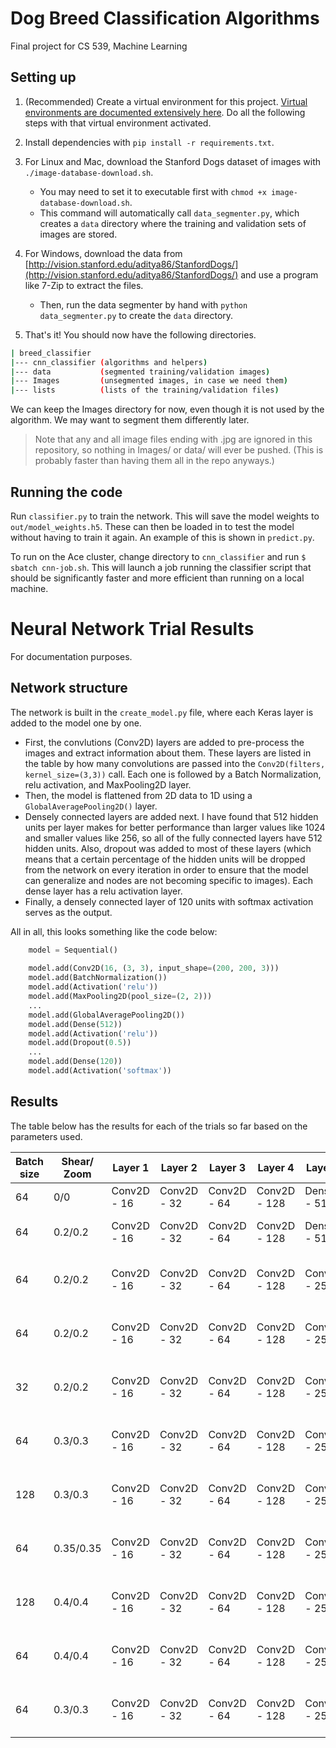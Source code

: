 # Dog Breed Classification Algorithms
Final project for CS 539, Machine Learning

## Setting up

1. (Recommended) Create a virtual environment for this project.
[Virtual environments are documented extensively here](https://virtualenv.pypa.io/en/latest/userguide/). Do all the 
 following steps with that virtual environment activated.

2. Install dependencies with `pip install -r requirements.txt`.

3. For Linux and Mac, download the Stanford Dogs dataset of images with
`./image-database-download.sh`. 

    - You may need to set it to executable first with 
`chmod +x image-database-download.sh`.  
    - This command will automatically call `data_segmenter.py`, 
    which creates a `data` directory where the training and validation 
    sets of images are stored.

4. For Windows, download the 
data from [http://vision.stanford.edu/aditya86/StanfordDogs/](http://vision.stanford.edu/aditya86/StanfordDogs/) and use
a program like 7-Zip to extract the files. 
     - Then, run the data segmenter by hand with `python data_segmenter.py` 
     to create the `data` directory.

5. That's it! You should now have the following directories.
```bash
| breed_classifier
|--- cnn_classifier (algorithms and helpers)
|--- data           (segmented training/validation images)
|--- Images         (unsegmented images, in case we need them)
|--- lists          (lists of the training/validation files)
```

We can keep the Images directory for now, even though it is not
used by the algorithm. We may want to segment them differently later.

> Note that any and all image files ending with .jpg are ignored
in this repository, so nothing in Images/ or data/ will ever be
pushed. (This is probably faster than having them all in the repo anyways.)

## Running the code
Run `classifier.py` to train the network. This will save the model weights
to `out/model_weights.h5`. These can then be loaded in to test the 
model without having to train it again. An example of this is shown
in `predict.py`.

To run on the Ace cluster, change directory to `cnn_classifier` and
run `$ sbatch cnn-job.sh`. This will launch a job running the classifier script 
that should be significantly faster and more efficient than running on a local
machine.

# Neural Network Trial Results
For documentation purposes.

## Network structure
The network is built in the `create_model.py` file, where each Keras layer is added to the model one by one.
 * First, the convlutions (Conv2D) layers are added to pre-process the images and extract information about them. These layers are 
 listed in the table by how many convolutions are passed into the `Conv2D(filters, kernel_size=(3,3))` call. Each one is followed
 by a Batch Normalization, relu activation, and MaxPooling2D layer.
 * Then, the model is flattened from 2D data to 1D using a `GlobalAveragePooling2D()` layer.
 * Densely connected layers are added next. I have found that 512 hidden units per layer makes for better performance than larger values
 like 1024 and smaller values like 256, so all of the fully connected layers have 512 hidden units. Also, dropout was added to most of 
 these layers (which means that a certain percentage of the hidden units will be dropped from the network on every iteration in order to
 ensure that the model can generalize and nodes are not becoming specific to images). Each dense layer has a relu activation layer.
 * Finally, a densely connected layer of 120 units with softmax activation serves as the output.
 
All in all, this looks something like the code below:
```python
    model = Sequential()
    
    model.add(Conv2D(16, (3, 3), input_shape=(200, 200, 3)))
    model.add(BatchNormalization())
    model.add(Activation('relu'))
    model.add(MaxPooling2D(pool_size=(2, 2)))
    ...
    model.add(GlobalAveragePooling2D()) 
    model.add(Dense(512))
    model.add(Activation('relu'))
    model.add(Dropout(0.5))
    ...
    model.add(Dense(120))
    model.add(Activation('softmax'))
```

## Results
The table below has the results for each of the trials so far based on the parameters used. 

| Batch size | Shear/ Zoom | Layer 1     | Layer 2     | Layer 3     | Layer 4      | Layer 5      | Layer 6                 | Layer 7                 | Layer 8                 | Layer 9             | Accuracy |
|------------|-------------|-------------|-------------|-------------|--------------|--------------|-------------------------|-------------------------|-------------------------|---------------------|----------|
| 64         | 0/0         | Conv2D - 16 | Conv2D - 32 | Conv2D - 64 | Conv2D - 128 | Dense - 512  | Dense - 120             |                         |                         |                     | 18%      |
| 64         | 0.2/0.2     | Conv2D - 16 | Conv2D - 32 | Conv2D - 64 | Conv2D - 128 | Dense - 512  | Dense - 512             | Dense - 120 Softmax     |                         |                     | 34%      |
| 64         | 0.2/0.2     | Conv2D - 16 | Conv2D - 32 | Conv2D - 64 | Conv2D - 128 | Conv2D - 256 | Dense - 512 50% dropout | Dense - 512 50% dropout | Dense - 512             | Dense - 120 Softmax | 25%      |
| 64         | 0.2/0.2     | Conv2D - 16 | Conv2D - 32 | Conv2D - 64 | Conv2D - 128 | Conv2D - 256 | Dense - 512 50% dropout | Dense - 512 50% dropout | Dense - 120 Softmax     |                     | 34%      |
| 32         | 0.2/0.2     | Conv2D - 16 | Conv2D - 32 | Conv2D - 64 | Conv2D - 128 | Conv2D - 256 | Dense - 512 50% dropout | Dense - 512 50% dropout | Dense - 120 Softmax     |                     | 12.5%    |
| 64         | 0.3/0.3     | Conv2D - 16 | Conv2D - 32 | Conv2D - 64 | Conv2D - 128 | Conv2D - 256 | Dense - 512 50% dropout | Dense - 512 50% dropout | Dense - 120 Softmax     |                     | 39%      |
| 128        | 0.3/0.3     | Conv2D - 16 | Conv2D - 32 | Conv2D - 64 | Conv2D - 128 | Conv2D - 256 | Dense - 512 50% dropout | Dense - 512 50% dropout | Dense - 120 Softmax     |                     | 30%      |
| 64         | 0.35/0.35   | Conv2D - 16 | Conv2D - 32 | Conv2D - 64 | Conv2D - 128 | Conv2D - 256 | Dense - 512 50% dropout | Dense - 512 50% dropout | Dense - 120 Softmax     |                     | 34%      |
| 128        | 0.4/0.4     | Conv2D - 16 | Conv2D - 32 | Conv2D - 64 | Conv2D - 128 | Conv2D - 256 | Dense - 512 50% dropout | Dense - 512 50% dropout | Dense - 120 Softmax     |                     | 26%      |
| 64         | 0.4/0.4     | Conv2D - 16 | Conv2D - 32 | Conv2D - 64 | Conv2D - 128 | Conv2D - 256 | Dense - 512 50% dropout | Dense - 512 50% dropout | Dense - 120 Softmax     |                     | 18%      |
| 64         | 0.3/0.3     | Conv2D - 16 | Conv2D - 32 | Conv2D - 64 | Conv2D - 128 | Conv2D - 256 | Conv2D - 512            | Dense - 512 50% dropout | Dense - 512 50% dropout | Dense - 120 Softmax | 25%      |

